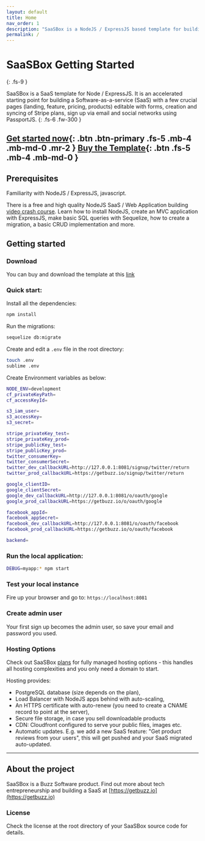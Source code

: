 ```yaml
---
layout: default
title: Home
nav_order: 1
description: "SaaSBox is a NodeJS / ExpressJS based template for building a software as a service SaaS business."
permalink: /
---
```


# SaaSBox Getting Started
{: .fs-9 }

SaaSBox is a SaaS template for Node / ExpressJS. It is an accelerated starting point for building a Software-as-a-service (SaaS) with a few crucial pages (landing, feature, pricing, products) editable with forms, creation and syncing of Stripe plans, sign up via email and social networks using PassportJS.
{: .fs-6 .fw-300 }

[Get started now](#getting-started){: .btn .btn-primary .fs-5 .mb-4 .mb-md-0 .mr-2 } [Buy the Template](https://saasbox.net/products){: .btn .fs-5 .mb-4 .mb-md-0 }
---

## Prerequisites
Familiarity with NodeJS / ExpressJS, javascript.

There is a free and high quality NodeJS SaaS / Web Application building [video crash course](https://getbuzz.io/c/learning-expressjs). Learn how to install NodeJS, create an MVC application with ExpressJS, make basic SQL queries with Sequelize, how to create a migration, a basic CRUD implementation and more.

## Getting started

### Download

You can buy and download the template at this [link](https://saasbox.net/products)

### Quick start:

Install all the dependencies:
```bash
npm install
```

Run the migrations:

```bash
sequelize db:migrate
```

Create and edit a `.env` file in the root directory:

```bash
touch .env
sublime .env
```

Create Environment variables as below:
```bash
NODE_ENV=development
cf_privateKeyPath=
cf_accessKeyId=

s3_iam_user=
s3_accessKey=
s3_secret=

stripe_privateKey_test=
stripe_privateKey_prod=
stripe_publicKey_test=
stripe_publicKey_prod=
twitter_consumerKey=
twitter_consumerSecret=
twitter_dev_callbackURL=http://127.0.0.1:8081/signup/twitter/return
twitter_prod_callbackURL=https://getbuzz.io/signup/twitter/return

google_clientID=
google_clientSecret=
google_dev_callbackURL=http://127.0.0.1:8081/o/oauth/google
google_prod_callbackURL=https://getbuzz.io/o/oauth/google

facebook_appId=
facebook_appSecret=
facebook_dev_callbackURL=http://127.0.0.1:8081/o/oauth/facebook
facebook_prod_callbackURL=https://getbuzz.io/o/oauth/facebook

backend=
```
### Run the local application:
```bash
DEBUG=myapp:* npm start
```

### Test your local instance

Fire up your browser and go to: `https://localhost:8081`

### Create admin user

Your first sign up becomes the admin user, so save your email and password you used.

### Hosting Options

Check out SaaSBox [plans](https://saasbox.net/pricing) for fully managed hosting options - this handles all hosting complexities and you only need a domain to start.

Hosting provides:
* PostgreSQL database (size depends on the plan),
* Load Balancer with NodeJS apps behind with auto-scaling, 
* An HTTPS certificate with auto-renew (you need to create a CNAME record to point at the server), 
* Secure file storage, in case you sell downloadable products
* CDN: Cloudfront configured to serve your public files, images etc.
* Automatic updates. E.g. we add a new SaaS feature: "Get product reviews from your users", this will get pushed and your SaaS migrated auto-updated.


---

## About the project

SaaSBox is a Buzz Software product. Find out more about tech entrepreneurship and building a SaaS at [https://getbuzz.io](https://getbuzz.io)

### License

Check the license at the root directory of your SaaSBox source code for details.
